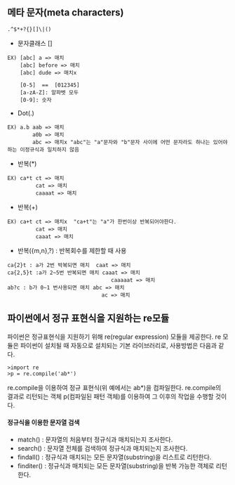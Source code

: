 ## 메타 문자(meta characters)

```
.^$*+?{}[]\|()
```

* 문자클래스 []
```
EX) [abc] a => 매치  
    [abc] before => 매치  
    [abc] dude => 매치x
    
    [0-5]  ==  [012345]
    [a-zA-Z]: 알파벳 모두
    [0-9]: 숫자
```

* Dot(.)
```
EX) a.b aab => 매치
        a0b => 매치
        abc => 매치x "abc"는 "a"문자와 "b"문자 사이에 어떤 문자라도 하나는 있어야 하는 이정규식과 일치하지 않음
```

* 반복(*)
```
EX) ca*t ct => 매치
         cat => 매치
         caaaat => 매치
```

* 반복(+)
```
EX) ca+t ct => 매치x  "ca+t"는 "a"가 한번이상 반복되어야한다.
         cat => 매치
         caaat => 매치
```

* 반복({m,n},?)
: 반복회수를 제한할 때 사용
```
ca{2}t : a가 2번 박복되면 매치  caat => 매치
ca{2,5}t :a가 2~5번 반복되면 매치 caaat => 매치
                                 caaaaat => 매치
ab?c : b가 0~1 번사용되면 매치 abc => 매치
                              ac => 매치
```



## 파이썬에서 정규 표현식을 지원하는 re모듈
파이썬은 정규표현식을 지원하기 위해 re(regular expression) 모듈을 제공한다. re 모듈은 파이썬이 설치될 때 자동으로 설치되는 기본 라이브러리로,
사용방법은 다음과 같다.
```
>import re
>p = re.compile('ab*')
```
re.compile을 이용하여 정규 표현식(위 예에서는 ab*)을 컴파일한다. re.compile의 결과로 리턴되는 객체 p(컴파일된 패턴 객체)를 이용하여 그 이후의 작업을 수행할 것이다.

#### 정규식을 이용한 문자열 검색

* match()    : 문자열의 처음부터 정규식과 매치되는지 조사한다.
* search()   : 문자열 전체를 검색하여 정규식과 매치되는지 조사한다.
* findall()  : 정규식과 매치되는 모든 문자열(substring)을 리스트로 리턴한다.
* finditer() : 정규식과 매치되는 모든 문자열(substring)을 반복 가능한 객체로 리턴한다.


